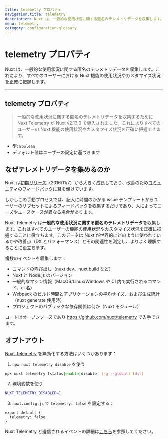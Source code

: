 ```yaml
---
title: telemetry プロパティ
navigation.title: telemetry
description: Nuxt は、一般的な使用状況に関する匿名のテレメトリデータを収集します。これにより、すべてのユーザーにおける Nuxt 機能の使用状況やカスタマイズ状況を正確に把握します。
menu: telemetry
category: configuration-glossary
---
```

# telemetry プロパティ

Nuxt は、一般的な使用状況に関する匿名のテレメトリデータを収集します。これにより、すべてのユーザーにおける Nuxt 機能の使用状況やカスタマイズ状況を正確に把握します。

---

## telemetry プロパティ

> 一般的な使用状況に関する匿名のテレメトリデータを収集するために Nuxt Telemetry が Nuxt v2.13.0 で導入されました。これによりすべてのユーザーの Nuxt 機能の使用状況やカスタマイズ状況を正確に把握できます。

- 型: `Boolean`
- デフォルト値はユーザーの設定に基づきます

## なぜテレメトリデータを集めるのか

Nuxt は[初期リリース](https://github.com/nuxt/nuxt/releases/tag/v0.2.0)（2016/11/7）から大きく成長しており、改善のため[コミュニティのフィードバック](https://github.com/nuxt/nuxt/issues)に耳を傾けています。

しかしこの手動プロセスでは、記入に時間のかかる issue テンプレートからユーザーのサブセットによるフィードバックを収集するだけであり、人によってニーズやユースケースが異なる場合があります。

Nuxt Telemetry は**一般的な使用状況に関する匿名のテレメトリデータ**を収集します。これはすべてのユーザーの機能の使用状況やカスタマイズ状況を正確に把握することに役立ちます。このデータは Nuxt が世界的にどのように使われているかや改善点（DX とパフォーマンス）とその関連性を測定し、よりよく理解することに役立ちます。

複数のイベントを収集します：

- コマンドの呼び出し（nuxt dev、nuxt build など）
- Nuxt と Node.js のバージョン
- 一般的なマシン情報（MacOS/Linux/Windows や CI 内で実行されるコマンド、ci 名）
- Webpack のビルド時間とアプリケーションの平均サイズ、および生成統計（nuxt generate 使用時）
- プロジェクトのパブリックな依存関係は何か（Nuxt モジュール）

コードはオープンソースであり https://github.com/nuxt/telemetry で入手できます。

## オプトアウト

[Nuxt Telemetry](https://github.com/nuxt/telemetry) を無効化する方法はいくつかあります：

1. `npx nuxt telemetry disable` を使う

```bash
npx nuxt telemetry [status|enable|disable] [-g,--global] [dir]
```

2. 環境変数を使う

```bash
NUXT_TELEMETRY_DISABLED=1
```

3. `nuxt.config.js` で `telemetry: false` を設定する：

```js{}[nuxt.config.js]
export default {
  telemetry: false
}
```

Nuxt Telemetry と送信されるイベントの詳細は[こちら](https://github.com/nuxt/telemetry)を参照してください。
